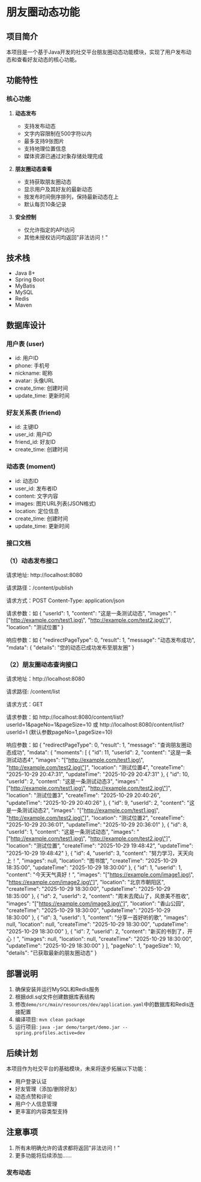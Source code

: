 # 朋友圈动态功能

## 项目简介

本项目是一个基于Java开发的社交平台朋友圈动态功能模块，实现了用户发布动态和查看好友动态的核心功能。


## 功能特性

### 核心功能

1. **动态发布**
   - 支持发布动态
   - 文字内容限制在500字符以内
   - 最多支持9张图片
   - 支持地理位置信息
   - 媒体资源已通过对象存储处理完成

2. **朋友圈动态查看**
   - 支持获取朋友圈动态
   - 显示用户及其好友的最新动态
   - 按发布时间倒序排列，保持最新动态在上
   - 默认每页10条记录

3. **安全控制**
   - 仅允许指定的API访问
   - 其他未授权访问均返回"非法访问！"

## 技术栈

- Java 8+
- Spring Boot
- MyBatis
- MySQL
- Redis
- Maven

## 数据库设计

### 用户表 (user)
- id: 用户ID
- phone: 手机号
- nickname: 昵称
- avatar: 头像URL
- create_time: 创建时间
- update_time: 更新时间

### 好友关系表 (friend)
- id: 主键ID
- user_id: 用户ID
- friend_id: 好友ID
- create_time: 创建时间

### 动态表 (moment)
- id: 动态ID
- user_id: 发布者ID
- content: 文字内容
- images: 图片URL列表(JSON格式)
- location: 定位信息
- create_time: 创建时间
- update_time: 更新时间

### 接口文档

### （1）动态发布接口
请求地址: http://localhost:8080

请求路径：/content/publish

请求方式：POST
Content-Type: application/json

请求参数：如
{
"userId": 1,
"content": "这是一条测试动态",
"images": "[\"http://example.com/test1.jpg\", \"http://example.com/test2.jpg\"]",
"location": "测试位置"
}

响应参数：如
{
"redirectPageType": 0,
"result": 1,
"message": "动态发布成功",
"mdata": {
"details": "您的动态已成功发布至朋友圈"
}


### （2）朋友圈动态查询接口
请求地址：http://localhost:8080

请求路径: /content/list

请求方式：GET

请求参数：如
http://localhost:8080/content/list?userId=1&pageNo=1&pageSize=10
或
http://localhost:8080/content/list?userId=1 (默认参数pageNo=1,pageSize=10)

响应参数：如
{
"redirectPageType": 0,
"result": 1,
"message": "查询朋友圈动态成功",
"mdata": {
"moments": [
{
"id": 11,
"userId": 2,
"content": "这是一条测试动态4",
"images": "[\"http://example.com/test1.jpg\", \"http://example.com/test2.jpg\"]",
"location": "测试位置4",
"createTime": "2025-10-29 20:47:31",
"updateTime": "2025-10-29 20:47:31"
},
{
"id": 10,
"userId": 2,
"content": "这是一条测试动态3",
"images": "[\"http://example.com/test1.jpg\", \"http://example.com/test2.jpg\"]",
"location": "测试位置3",
"createTime": "2025-10-29 20:40:26",
"updateTime": "2025-10-29 20:40:26"
},
{
"id": 9,
"userId": 2,
"content": "这是一条测试动态2",
"images": "[\"http://example.com/test1.jpg\", \"http://example.com/test2.jpg\"]",
"location": "测试位置2",
"createTime": "2025-10-29 20:36:01",
"updateTime": "2025-10-29 20:36:01"
},
{
"id": 8,
"userId": 1,
"content": "这是一条测试动态",
"images": "[\"http://example.com/test1.jpg\", \"http://example.com/test2.jpg\"]",
"location": "测试位置",
"createTime": "2025-10-29 19:48:42",
"updateTime": "2025-10-29 19:48:42"
},
{
"id": 4,
"userId": 3,
"content": "努力学习，天天向上！",
"images": null,
"location": "图书馆",
"createTime": "2025-10-29 18:35:00",
"updateTime": "2025-10-29 18:30:00"
},
{
"id": 1,
"userId": 1,
"content": "今天天气真好！",
"images": "[\"https://example.com/image1.jpg\", \"https://example.com/image2.jpg\"]",
"location": "北京市朝阳区",
"createTime": "2025-10-29 18:30:00",
"updateTime": "2025-10-29 18:35:00"
},
{
"id": 2,
"userId": 2,
"content": "周末去爬山了，风景美不胜收",
"images": "[\"https://example.com/image3.jpg\"]",
"location": "香山公园",
"createTime": "2025-10-29 18:30:00",
"updateTime": "2025-10-29 18:30:00"
},
{
"id": 3,
"userId": 1,
"content": "分享一首好听的歌",
"images": null,
"location": null,
"createTime": "2025-10-29 18:30:00",
"updateTime": "2025-10-29 18:30:00"
},
{
"id": 7,
"userId": 2,
"content": "新买的书到了，开心！",
"images": null,
"location": null,
"createTime": "2025-10-29 18:30:00",
"updateTime": "2025-10-29 18:30:00"
}
],
"pageNo": 1,
"pageSize": 10,
"details": "已获取最新的朋友圈动态"
}


## 部署说明

1. 确保安装并运行MySQL和Redis服务
2. 根据ddl.sql文件创建数据库表结构
3. 修改`demo/src/main/resources/dev/application.yaml`中的数据库和Redis连接配置
4. 编译项目: `mvn clean package`
5. 运行项目: `java -jar demo/target/demo.jar --spring.profiles.active=dev`



## 后续计划

本项目作为社交平台的基础模块，未来将逐步拓展以下功能：
- 用户登录认证
- 好友管理（添加/删除好友）
- 动态点赞和评论
- 用户个人信息管理
- 更丰富的内容类型支持


## 注意事项

1. 所有未明确允许的请求都将返回"非法访问！"
2. 更多功能将后续添加......





### 发布动态

